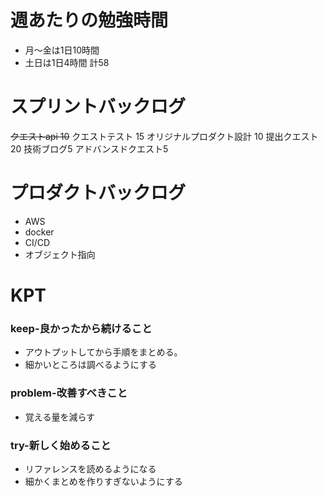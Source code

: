 
# 週あたりの勉強時間
- 月〜金は1日10時間
- 土日は1日4時間
計58

# スプリントバックログ
~~クエストapi 10~~
クエストテスト 15
オリジナルプロダクト設計 10
提出クエスト 20
技術ブログ5
アドバンスドクエスト5

# プロダクトバックログ
- AWS
- docker
- CI/CD
- オブジェクト指向

# KPT
### keep-良かったから続けること
- アウトプットしてから手順をまとめる。
- 細かいところは調べるようにする

### problem-改善すべきこと
- 覚える量を減らす

### try-新しく始めること
- リファレンスを読めるようになる
- 細かくまとめを作りすぎないようにする
 